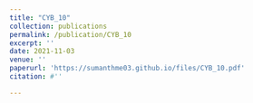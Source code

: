 ```yaml
---
title: "CYB_10"
collection: publications
permalink: /publication/CYB_10
excerpt: ''
date: 2021-11-03
venue: ''
paperurl: 'https://sumanthme03.github.io/files/CYB_10.pdf'
citation: #''

---
```


[Download paper here]: (https://sumanthme03.github.io/files/CYB_10.pdf)






